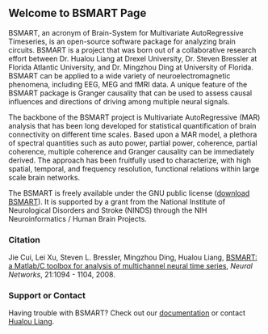 ## Welcome to BSMART Page

BSMART, an acronym of Brain-System for Multivariate AutoRegressive Timeseries, is an open-source software package for analyzing brain circuits. BSMART is a project that was born out of a collaborative research effort between Dr. Hualou Liang at Drexel University, Dr. Steven Bressler at Florida Atlantic University, and Dr. Mingzhou Ding at University of Florida. BSMART can be applied to a wide variety of neuroelectromagnetic phenomena, including EEG, MEG and fMRI data. A unique feature of the BSMART package is Granger causality that can be used to assess causal influences and directions of driving among multiple neural signals.

The backbone of the BSMART project is Multivariate AutoRegressive (MAR) analysis that has been long developed for statistical quantification of brain connectivity on different time scales. Based upon a MAR model, a plethora of spectral quantities such as auto power, partial power, coherence, partial coherence, multiple coherence and Granger causality can be immediately derived.  The approach has been fruitfully used to characterize, with high spatial, temporal, and frequency resolution, functional relations within large scale brain networks.

The BSMART is freely available under the GNU public license ([download BSMART](https://www.brain-smart.org/)). It is supported by a grant from the National Institute of Neurological Disorders and Stroke (NINDS) through the NIH Neuroinformatics / Human Brain Projects.

### Citation

Jie Cui, Lei Xu, Steven L. Bressler, Mingzhou Ding, Hualou Liang, [BSMART: a Matlab/C toolbox for analysis of multichannel neural time series](https://doi.org/10.1016/j.neunet.2008.05.007), *Neural Networks*, 21:1094 - 1104, 2008. 
 
### Support or Contact

Having trouble with BSMART? Check out our [documentation](https://brain-smart.github.io/brain-smart.github.io/Users_guide.pdf) or contact [Hualou Liang](mailto:hualou.liang@drexel.edu).
